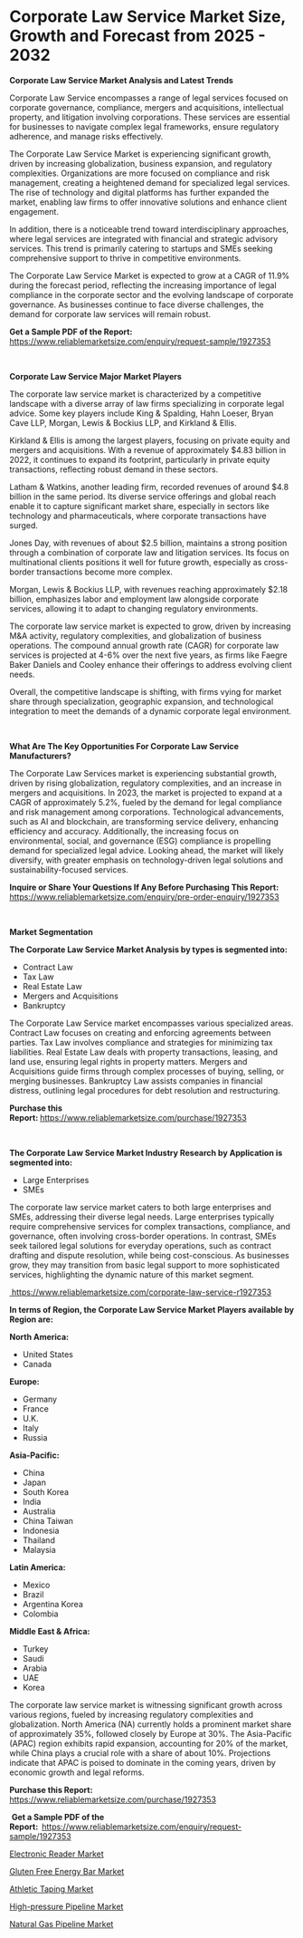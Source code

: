 <p><h1>Corporate Law Service Market Size, Growth and Forecast from 2025 - 2032</h1></p><p><strong>Corporate Law Service Market Analysis and Latest Trends</strong></p>
<p><p>Corporate Law Service encompasses a range of legal services focused on corporate governance, compliance, mergers and acquisitions, intellectual property, and litigation involving corporations. These services are essential for businesses to navigate complex legal frameworks, ensure regulatory adherence, and manage risks effectively. </p><p>The Corporate Law Service Market is experiencing significant growth, driven by increasing globalization, business expansion, and regulatory complexities. Organizations are more focused on compliance and risk management, creating a heightened demand for specialized legal services. The rise of technology and digital platforms has further expanded the market, enabling law firms to offer innovative solutions and enhance client engagement.</p><p>In addition, there is a noticeable trend toward interdisciplinary approaches, where legal services are integrated with financial and strategic advisory services. This trend is primarily catering to startups and SMEs seeking comprehensive support to thrive in competitive environments. </p><p>The Corporate Law Service Market is expected to grow at a CAGR of 11.9% during the forecast period, reflecting the increasing importance of legal compliance in the corporate sector and the evolving landscape of corporate governance. As businesses continue to face diverse challenges, the demand for corporate law services will remain robust.</p></p>
<p><strong>Get a Sample PDF of the Report:&nbsp;</strong> <a href="https://www.reliablemarketsize.com/enquiry/request-sample/1927353?utm_campaign=1999&utm_medium=2&utm_source=Github&utm_content=ia&utm_term=28032025&utm_id=corporate-law-service">https://www.reliablemarketsize.com/enquiry/request-sample/1927353</a></p>
<p>&nbsp;</p>
<p><strong>Corporate Law Service Major Market Players</strong></p>
<p><p>The corporate law service market is characterized by a competitive landscape with a diverse array of law firms specializing in corporate legal advice. Some key players include King & Spalding, Hahn Loeser, Bryan Cave LLP, Morgan, Lewis & Bockius LLP, and Kirkland & Ellis. </p><p>Kirkland & Ellis is among the largest players, focusing on private equity and mergers and acquisitions. With a revenue of approximately $4.83 billion in 2022, it continues to expand its footprint, particularly in private equity transactions, reflecting robust demand in these sectors.</p><p>Latham & Watkins, another leading firm, recorded revenues of around $4.8 billion in the same period. Its diverse service offerings and global reach enable it to capture significant market share, especially in sectors like technology and pharmaceuticals, where corporate transactions have surged.</p><p>Jones Day, with revenues of about $2.5 billion, maintains a strong position through a combination of corporate law and litigation services. Its focus on multinational clients positions it well for future growth, especially as cross-border transactions become more complex.</p><p>Morgan, Lewis & Bockius LLP, with revenues reaching approximately $2.18 billion, emphasizes labor and employment law alongside corporate services, allowing it to adapt to changing regulatory environments.</p><p>The corporate law service market is expected to grow, driven by increasing M&A activity, regulatory complexities, and globalization of business operations. The compound annual growth rate (CAGR) for corporate law services is projected at 4-6% over the next five years, as firms like Faegre Baker Daniels and Cooley enhance their offerings to address evolving client needs.</p><p>Overall, the competitive landscape is shifting, with firms vying for market share through specialization, geographic expansion, and technological integration to meet the demands of a dynamic corporate legal environment.</p></p>
<p>&nbsp;</p>
<p><strong>What Are The Key Opportunities For Corporate Law Service Manufacturers?</strong></p>
<p><p>The Corporate Law Services market is experiencing substantial growth, driven by rising globalization, regulatory complexities, and an increase in mergers and acquisitions. In 2023, the market is projected to expand at a CAGR of approximately 5.2%, fueled by the demand for legal compliance and risk management among corporations. Technological advancements, such as AI and blockchain, are transforming service delivery, enhancing efficiency and accuracy. Additionally, the increasing focus on environmental, social, and governance (ESG) compliance is propelling demand for specialized legal advice. Looking ahead, the market will likely diversify, with greater emphasis on technology-driven legal solutions and sustainability-focused services.</p></p>
<p><strong>Inquire or Share Your Questions If Any Before Purchasing This Report:</strong> <a href="https://www.reliablemarketsize.com/enquiry/pre-order-enquiry/1927353?utm_campaign=1999&utm_medium=2&utm_source=Github&utm_content=ia&utm_term=28032025&utm_id=corporate-law-service">https://www.reliablemarketsize.com/enquiry/pre-order-enquiry/1927353</a></p>
<p>&nbsp;</p>
<p><strong>Market Segmentation</strong></p>
<p><strong>The Corporate Law Service Market Analysis by types is segmented into:</strong></p>
<p><ul><li>Contract Law</li><li>Tax Law</li><li>Real Estate Law</li><li>Mergers and Acquisitions</li><li>Bankruptcy</li></ul></p>
<p><p>The Corporate Law Service market encompasses various specialized areas. Contract Law focuses on creating and enforcing agreements between parties. Tax Law involves compliance and strategies for minimizing tax liabilities. Real Estate Law deals with property transactions, leasing, and land use, ensuring legal rights in property matters. Mergers and Acquisitions guide firms through complex processes of buying, selling, or merging businesses. Bankruptcy Law assists companies in financial distress, outlining legal procedures for debt resolution and restructuring.</p></p>
<p><strong>Purchase this Report:&nbsp;</strong><a href="https://www.reliablemarketsize.com/purchase/1927353?utm_campaign=1999&utm_medium=2&utm_source=Github&utm_content=ia&utm_term=28032025&utm_id=corporate-law-service">https://www.reliablemarketsize.com/purchase/1927353</a></p>
<p>&nbsp;</p>
<p><strong>The Corporate Law Service Market Industry Research by Application is segmented into:</strong></p>
<p><ul><li>Large Enterprises</li><li>SMEs</li></ul></p>
<p><p>The corporate law service market caters to both large enterprises and SMEs, addressing their diverse legal needs. Large enterprises typically require comprehensive services for complex transactions, compliance, and governance, often involving cross-border operations. In contrast, SMEs seek tailored legal solutions for everyday operations, such as contract drafting and dispute resolution, while being cost-conscious. As businesses grow, they may transition from basic legal support to more sophisticated services, highlighting the dynamic nature of this market segment.</p></p>
<p><a href="https://www.reliablemarketsize.com/corporate-law-service-r1927353?utm_campaign=1999&utm_medium=2&utm_source=Github&utm_content=ia&utm_term=28032025&utm_id=corporate-law-service">&nbsp;https://www.reliablemarketsize.com/corporate-law-service-r1927353</a></p>
<p><strong>In terms of Region, the Corporate Law Service Market Players available by Region are:</strong></p>
<p>
    <p> <strong> North America: </strong>
        <ul>
            <li>United States</li>
            <li>Canada</li>
        </ul>
        </p> 
    <p> <strong> Europe: </strong>
        <ul>
            <li>Germany</li>
            <li>France</li>
            <li>U.K.</li>
            <li>Italy</li>
            <li>Russia</li>
        </ul>
        </p> 
    <p> <strong> Asia-Pacific: </strong>
        <ul>
            <li>China</li>
            <li>Japan</li>
            <li>South Korea</li>
            <li>India</li>
            <li>Australia</li>
            <li>China Taiwan</li>
            <li>Indonesia</li>
            <li>Thailand</li>
            <li>Malaysia</li>
        </ul>
        </p> 
    <p> <strong> Latin America: </strong>
        <ul>
            <li>Mexico</li>
            <li>Brazil</li>
            <li>Argentina Korea</li>
            <li>Colombia</li>
        </ul>
        </p> 
    <p> <strong> Middle East & Africa: </strong>
        <ul>
            <li>Turkey</li>
            <li>Saudi</li>
            <li>Arabia</li>
            <li>UAE</li>
            <li>Korea</li>
        </ul>
    </p>
    </p>
<p><p>The corporate law service market is witnessing significant growth across various regions, fueled by increasing regulatory complexities and globalization. North America (NA) currently holds a prominent market share of approximately 35%, followed closely by Europe at 30%. The Asia-Pacific (APAC) region exhibits rapid expansion, accounting for 20% of the market, while China plays a crucial role with a share of about 10%. Projections indicate that APAC is poised to dominate in the coming years, driven by economic growth and legal reforms.</p></p>
<p><strong>Purchase this Report: </strong><a href="https://www.reliablemarketsize.com/purchase/1927353?utm_campaign=1999&utm_medium=2&utm_source=Github&utm_content=ia&utm_term=28032025&utm_id=corporate-law-service">https://www.reliablemarketsize.com/purchase/1927353</a></p>
<p>&nbsp;<strong>Get a Sample PDF of the Report:&nbsp;&nbsp;</strong><a href="https://www.reliablemarketsize.com/enquiry/request-sample/1927353?utm_campaign=1999&utm_medium=2&utm_source=Github&utm_content=ia&utm_term=28032025&utm_id=corporate-law-service">https://www.reliablemarketsize.com/enquiry/request-sample/1927353</a></p>
<p><strong></strong></p>
<p><p><a href="https://github.com/neilycalanww/Market-Research-Report-List-1/blob/main/electronic-reader-market.md?utm_campaign=1999&utm_medium=2&utm_source=Github&utm_content=ia&utm_term=28032025&utm_id=corporate-law-service">Electronic Reader Market</a></p><p><a href="https://github.com/izetajhazuga/Market-Research-Report-List-1/blob/main/gluten-free-energy-bar-market.md?utm_campaign=1999&utm_medium=2&utm_source=Github&utm_content=ia&utm_term=28032025&utm_id=corporate-law-service">Gluten Free Energy Bar Market</a></p><p><a href="https://github.com/anejaryaan8m/Market-Research-Report-List-1/blob/main/athletic-taping-market.md?utm_campaign=1999&utm_medium=2&utm_source=Github&utm_content=ia&utm_term=28032025&utm_id=corporate-law-service">Athletic Taping Market</a></p><p><a href="https://github.com/gackesaizaze/Market-Research-Report-List-1/blob/main/high-pressure-pipeline-market.md?utm_campaign=1999&utm_medium=2&utm_source=Github&utm_content=ia&utm_term=28032025&utm_id=corporate-law-service">High-pressure Pipeline Market</a></p><p><a href="https://github.com/keolalelekr8/Market-Research-Report-List-1/blob/main/natural-gas-pipeline-market.md?utm_campaign=1999&utm_medium=2&utm_source=Github&utm_content=ia&utm_term=28032025&utm_id=corporate-law-service">Natural Gas Pipeline Market</a></p></p>